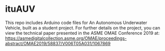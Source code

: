 # ituAUV
This repo includes Arduino code files for An Autonomous Underwater Vehicle, built as a student project.
For further details on the project, you can view the technical paper presented in the ASME OMAE Conference 2019 at: https://asmedigitalcollection.asme.org/OMAE/proceedings-abstract/OMAE2019/58837/V006T05A031/1067869
